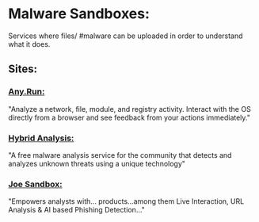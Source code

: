 
# Malware Sandboxes:
Services where files/ #malware can be uploaded in order to understand what it does.

## Sites:
### [Any.Run:](https://app.any.run/)
 "Analyze a network, file, module, and registry activity. Interact with the OS directly from a browser and see feedback from your actions immediately."
 
### [Hybrid Analysis:](https://www.hybrid-analysis.com/)
"A free malware analysis service for the community that detects and analyzes unknown threats using a unique technology" 

### [Joe Sandbox:](https://www.joesecurity.org/)
"Empowers analysts with... products...among them Live Interaction, URL Analysis & AI based Phishing Detection..."